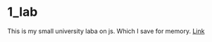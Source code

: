 # 1_lab

This is my small university laba on js. Which I save for memory. [Link](https://alexsandrbarabash.github.io/1_lab/)
